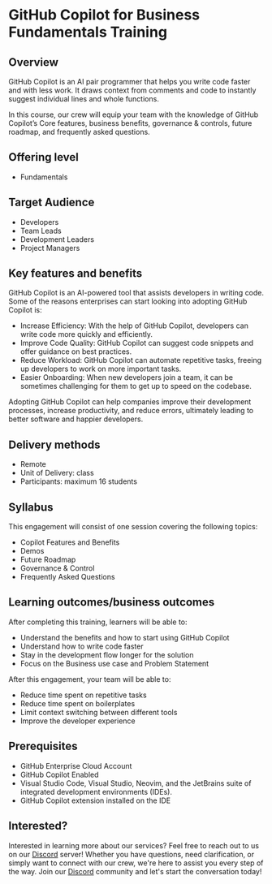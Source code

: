 # GitHub Copilot for Business Fundamentals Training

## Overview

GitHub Copilot is an AI pair programmer that helps you write code faster and with less work. It draws context from comments and code to instantly suggest individual lines and whole functions.

In this course, our crew will equip your team with the knowledge of GitHub Copilot’s Core features, business benefits, governance & controls, future roadmap, and frequently asked questions.

## Offering level

- Fundamentals

## Target Audience

- Developers
- Team Leads
- Development Leaders
- Project Managers

## Key features and benefits

GitHub Copilot is an AI-powered tool that assists developers in writing code. Some of the reasons enterprises can start looking into adopting GitHub Copilot is:

- Increase Efficiency: With the help of GitHub Copilot, developers can write code more quickly and efficiently.
- Improve Code Quality: GitHub Copilot can suggest code snippets and offer guidance on best practices.
- Reduce Workload: GitHub Copilot can automate repetitive tasks, freeing up developers to work on more important tasks.
- Easier Onboarding: When new developers join a team, it can be sometimes challenging for them to get up to speed on the codebase.

Adopting GitHub Copilot can help companies improve their development processes, increase productivity, and reduce errors, ultimately leading to better software and happier developers.

## Delivery methods

- Remote
- Unit of Delivery: class
- Participants: maximum 16 students

## Syllabus

This engagement will consist of one session covering the following topics:

- Copilot Features and Benefits
- Demos
- Future Roadmap
- Governance & Control
- Frequently Asked Questions

## Learning outcomes/business outcomes

After completing this training, learners will be able to:

- Understand the benefits and how to start using GitHub Copilot
- Understand how to write code faster
- Stay in the development flow longer for the solution
- Focus on the Business use case and Problem Statement

After this engagement, your team will be able to:

- Reduce time spent on repetitive tasks
- Reduce time spent on boilerplates
- Limit context switching between different tools
- Improve the developer experience

## Prerequisites

- GitHub Enterprise Cloud Account
- GitHub Copilot Enabled
- Visual Studio Code, Visual Studio, Neovim, and the JetBrains suite of integrated development environments (IDEs).
- GitHub Copilot extension installed on the IDE

## Interested?

Interested in learning more about our services? Feel free to reach out to us on our [Discord](https://discord.com/channels/1229786735161118882/1229786735161118885) server! Whether you have questions, need clarification, or simply want to connect with our crew, we're here to assist you every step of the way. Join our [Discord](https://discord.com/channels/1229786735161118882/1229786735161118885) community and let's start the conversation today!
